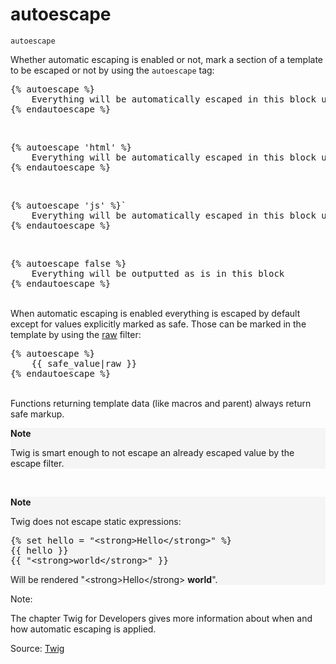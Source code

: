 # autoescape

`autoescape` 

Whether automatic escaping is enabled or not, mark a section of a template to be
escaped or not by using the `autoescape` tag:


<pre>{% autoescape %}
    Everything will be automatically escaped in this block using the HTML strategy
{% endautoescape %}</pre>
<br>

<pre>{% autoescape 'html' %}
    Everything will be automatically escaped in this block using the HTML strategy
{% endautoescape %}</pre>

<br>
<pre>{% autoescape 'js' %}`
    Everything will be automatically escaped in this block using the js escaping strategy
{% endautoescape %}</pre>


<br>
<pre style="width: auto">{% autoescape false %}
    Everything will be outputted as is in this block
{% endautoescape %}</pre>

<br>
When automatic escaping is
enabled everything is escaped by default except for values explicitly marked as safe. Those can be marked in the
template by using the <u>raw</u> filter:

<pre style="width: auto">{% autoescape %}
    {{ safe_value|raw }}
{% endautoescape %}</pre>

<br>
Functions returning template data (like macros and parent)
always return safe markup.

<div style="background-color: #f5f5f5;">
<p><strong>Note</strong></p>

<p>Twig is smart enough to not escape an already escaped value by the escape filter.</p>
</div>
<br>
<div style="background-color: #f5f5f5;">
<p><strong>Note</strong></p>

<p>Twig does not escape static expressions:</p>


<pre style="width: auto">{% set hello = "&lt;strong&gt;Hello&lt;/strong&gt;" %}
{{ hello }}
{{ "&lt;strong&gt;world&lt;/strong&gt;" }} </pre>


Will be rendered "&lt;strong&gt;Hello&lt;/strong&gt; <strong>world</strong>".
</div>

Note:

The chapter Twig for Developers gives more information about when and how automatic escaping is applied.


Source: [Twig](https://twig.symfony.com/autoescape)
